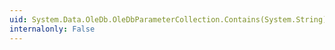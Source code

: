 ```yaml
---
uid: System.Data.OleDb.OleDbParameterCollection.Contains(System.String)
internalonly: False
---
```


